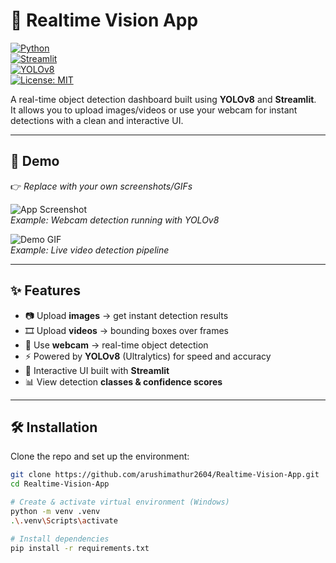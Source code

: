 # 🎯 Realtime Vision App

[![Python](https://img.shields.io/badge/Python-3.11-blue.svg)](https://www.python.org/)  
[![Streamlit](https://img.shields.io/badge/Framework-Streamlit-ff4b4b.svg)](https://streamlit.io/)  
[![YOLOv8](https://img.shields.io/badge/YOLOv8-Ultralytics-green.svg)](https://github.com/ultralytics/ultralytics)  
[![License: MIT](https://img.shields.io/badge/License-MIT-yellow.svg)](LICENSE)

A real-time object detection dashboard built using **YOLOv8** and **Streamlit**.  
It allows you to upload images/videos or use your webcam for instant detections with a clean and interactive UI.

---

## 📸 Demo

👉 *Replace with your own screenshots/GIFs*  

![App Screenshot](assets/demo_screenshot.png)  
*Example: Webcam detection running with YOLOv8*  

![Demo GIF](assets/demo.gif)  
*Example: Live video detection pipeline*

---

## ✨ Features
- 📷 Upload **images** → get instant detection results  
- 🎞️ Upload **videos** → bounding boxes over frames  
- 🎦 Use **webcam** → real-time object detection  
- ⚡ Powered by **YOLOv8** (Ultralytics) for speed and accuracy  
- 🎨 Interactive UI built with **Streamlit**  
- 📊 View detection **classes & confidence scores**

---

## 🛠️ Installation

Clone the repo and set up the environment:

```bash
git clone https://github.com/arushimathur2604/Realtime-Vision-App.git
cd Realtime-Vision-App

# Create & activate virtual environment (Windows)
python -m venv .venv
.\.venv\Scripts\activate

# Install dependencies
pip install -r requirements.txt
